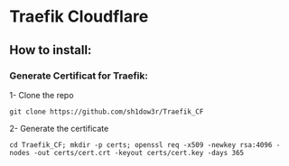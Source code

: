 # Traefik Cloudflare

## How to install:
### Generate Certificat for Traefik:

1- Clone the repo


`git clone https://github.com/sh1dow3r/Traefik_CF`

2- Generate the certificate


`cd Traefik_CF; mkdir -p certs; openssl req -x509 -newkey rsa:4096 -nodes -out certs/cert.crt -keyout certs/cert.key -days 365`

